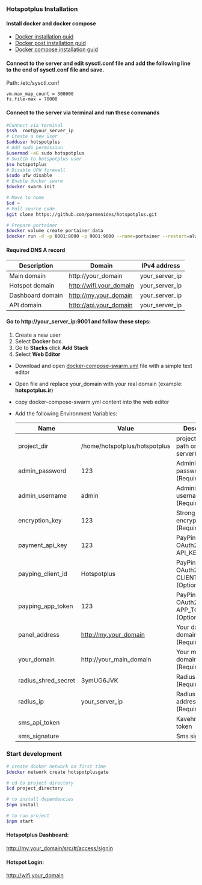 ### Hotspotplus Installation

#### Install docker and docker compose

- [Docker installation guid](https://docs.docker.com/docker-for-mac/install/)
- [Docker post installation guid](https://docs.docker.com/engine/install/linux-postinstall/)
- [Docker compose installation guid](https://docs.docker.com/compose/install/)

#### Connect to the server and edit sysctl.conf file and add the following line to the end of sysctl.conf file and save.
Path: /etc/sysctl.conf
```text
vm.max_map_count = 300000
fs.file-max = 70000
```
#### Connect to the server via terminal and run these commands
```bash
#Connect via terminal
$ssh  root@your_server_ip
# Create a new user
$adduser hotspotplus
# Add sudo permission
$usermod -aG sudo hotspotplus
# Switch to hotspotplus user
$su hotspotplus
# Disable UFW firewall
$sudo ufw disable
# Enable docker swarm
$docker swarm init

# Move to home 
$cd ~
# Pull source code
$git clone https://github.com/parmenides/hotspotplus.git

# Prepare portainer
$docker volume create portainer_data
$docker run -d -p 8001:8000 -p 9001:9000 --name=portainer --restart=always -v /var/run/docker.sock:/var/run/docker.sock -v portainer_data:/data portainer/portainer-ce
```

#### Required DNS A record

|Description| Domain | IPv4 address
  |---|---|---|
|Main domain| http://your_domain | your_server_ip |
|Hotspot domain| http://wifi.your_domain | your_server_ip |
|Dashboard domain| http://my.your_domain | your_server_ip |
|API domain| http://api.your_domain | your_server_ip |

#### Go to http://your_server_ip:9001 and follow these steps:
1. Create a new user 
2. Select **Docker** box.
3. Go to **Stacks** click **Add Stack**
4. Select **Web Editor**
- Download and open [docker-compose-swarm.yml](https://github.com/parmenides/hotspotplus/blob/master/config/docker-compose-swarm.yml) file with a simple text editor
- Open file and replace your_domain with your real domain (example: **hotspotplus.ir**)  
- copy docker-compose-swarm.yml content into the web editor
- Add the following Environment Variables:
  
  | Name | Value | Description |
  |---|---|---|
  | project_dir | /home/hotspotplus/hotspotplus | project folder path on the server(Required) |
  | admin_password | 123 | Administrator password (Required) | 
  | admin_username | admin | Administrator username (Required) |
  | encryption_key | 123 | Strong encryption key (Required) |
  | payment_api_key | 123 | PayPing OAuth2.0 API_KEY | 
  | payping_client_id | Hotspotplus | PayPing OAuth2.0 CLIENT_ID (Optional) | 
  | payping_app_token | 123 | PayPing OAuth2.0 APP_TOKEN (Optional) | 
  | panel_address | http://my.your_domain | Your dashboard domain address (Required)|
  | your_domain | http://your_main_domain | Your main domain address (Required)|
  | radius_shred_secret | 3ymUG6JVK | Radius secret (Required)| 
  | radius_ip | your_server_ip | Radius server IP address (Required)|  
  | sms_api_token |  | Kavehnegar api token|
  | sms_signature |  | Sms signature |

### Start development
```bash
# create docker network on first time
$docker network create hotspotplusgate

# cd to project directory
$cd project_directory

# to install dependencies
$npm install

# to run project
$npm start
```

#### Hotspotplus Dashboard:
http://my.your_domain/src/#/access/signin

#### Hotspot Login:
http://wifi.your_domain
